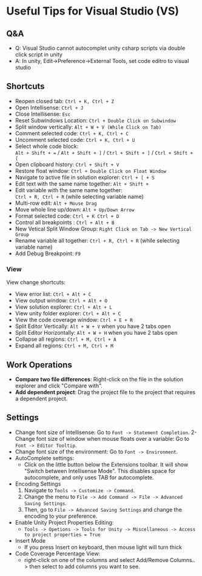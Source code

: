 # Useful Tips for Visual Studio (VS)

## Q&A

- Q: Visual Studio cannot autocomplet unity csharp scripts via double click script in unity
- A: In unity, Edit->Preference->External Tools, set code editro to visual studio


## Shortcuts


- Reopen closed tab: `Ctrl + K, Ctrl + Z`
- Open Intellisense: `Ctrl + J`
- Close Intellisense: `Esc`
- Reset Subwindows Location: `Ctrl + Double Click on Subwindow`
- Split window vertically: `Alt + W + V (While Click on Tab)`
- Comment selected code: `Ctrl + K, Ctrl + C`
- Uncomment selected code: `Ctrl + K, Ctrl + U`
- Select whole code block:  
  `Alt + Shift + =` / `Alt + Shift + ]` / `Ctrl + Shift + ]` / `Ctrl + Shift + [`
- Open clipboard history: `Ctrl + Shift + V`
- Restore float window: `Ctrl + Double Click on Float Window`
- Navigate to active file in solution explorer: `Ctrl + [ + S`
- Edit text with the same name together: `Alt + Shift +`
- Edit variable with the same name together:  
  `Ctrl + R, Ctrl + R` (while selecting variable name)
- Multi-row edit: `Alt + Mouse Drag`
- Move whole line up/down: `Alt + Up/Down Arrow`
- Format selected code: `Ctrl + K Ctrl + D`  
- Control all breakpoints : `Ctrl + Alt + B`
- New Vetical Split Window Group: `Right Click on Tab -> New Vertical Group`
- Rename variable all together: `Ctrl + R, Ctrl + R` (while selecting variable name)
- Add Debug Breakpoint: `F9`


### View
View change shortcuts:
- View error list: `Ctrl + Alt + C`
- View output window: `Ctrl + Alt + O`
- View solution explorer: `Ctrl + Alt + L`
- View unity folder explorer: `Ctrl + Alt + C`
- View the code coverage window: `Ctrl + E + R`
- Split Editor Vertically: `Alt + W + V` when you have 2 tabs open
- Split Editor Horizontally: `Alt + W + H` when you have 2 tabs open
- Collapse all regions: `Ctrl + M, Ctrl + A`
- Expand all regions: `Ctrl + M, Ctrl + M`

## Work Operations

- **Compare two file differences**: Right-click on the file in the solution explorer and click "Compare with".
- **Add dependent project**: Drag the project file to the project that requires a dependent project.

## Settings
- Change font size of Intellisense: Go to `Font -> Statement Completion`.
2- Change font size of window when mouse floats over a variable: Go to `Font -> Editor Tooltip`.
- Change font size of the environment: Go to `Font -> Environment`.
- AutoComplete settings:  
  - Click on the little button below the Extensions toolbar. It will show "Switch between Intellisense Mode". This disables space for autocomplete, and only uses TAB for autocomplete.  
- Encoding Settings
  1. Navigate to `Tools -> Customize -> Command`.
  2. Change the menu to `File -> Add Command -> File -> Advanced Saving Settings`.
  3. Then, go to `File -> Advanced Saving Settings` and change the encoding to your preference.
- Enable Unity Project Properties Editing:  
  - ``Tools -> Opetions -> Tools for Unity -> Miscellaneous -> Access to project properties = True``
- Insert Mode
  - If you press Insert on keyboard, then mouse light will turn thick  
- Code Coverage Percentage View:
  - right-click on one of the columns and select Add/Remove Columns.. > then select to add columns you want to see.


